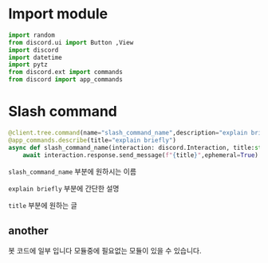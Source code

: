 # Import module
```python
import random
from discord.ui import Button ,View
import discord
import datetime
import pytz 
from discord.ext import commands
from discord import app_commands
```
# Slash command
```python
@client.tree.command(name="slash_command_name",description="explain briefly")
@app_commands.describe(title="explain briefly")
async def slash_command_name(interaction: discord.Interaction, title:str):
    await interaction.response.send_message(f"{title}",ephemeral=True)
```
```slash_command_name``` 부분에 원하시는 이름

```explain briefly``` 부분에 간단한 설명

```title``` 부분에 원하는 글

## another

봇 코드에 일부 입니다 모듈중에 필요없는 모듈이 있을 수 있습니다.

